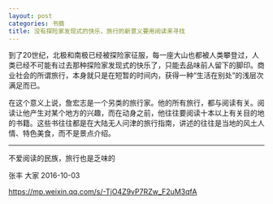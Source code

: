 ```yaml
---
layout: post
categories: 书摘
title: 没有探险家发现式的快乐，旅行的新意义要用阅读来寻找
---
```


到了20世纪，北极和南极已经被探险家征服，每一座大山也都被人类攀登过，人类已经不可能有过去那种探险家发现式的快乐了，只能去品味前人留下的脚印。商业社会的所谓旅行，本身就只是在短暂的时间内，获得一种“生活在别处”的浅层次满足而已。

在这个意义上说，詹宏志是一个另类的旅行家。他的所有旅行，都与阅读有关。阅读让他产生对某个地方的兴趣，而在动身之前，他往往要阅读十本以上有关目的地的书籍。这些书往往都是在大陆无人问津的旅行指南，讲述的往往是当地的风土人情、特色美食，而不是景点介绍。

---

不爱阅读的民族，旅行也是乏味的

张丰  大家  2016-10-03

https://mp.weixin.qq.com/s/-TjO4Z9vP7RZw_F2uM3qfA